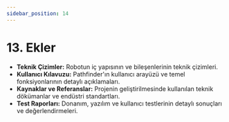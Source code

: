 ```yaml
---
sidebar_position: 14
---
```


# 13. Ekler
- **Teknik Çizimler:** Robotun iç yapısının ve bileşenlerinin teknik çizimleri.
- **Kullanıcı Kılavuzu:** Pathfinder'ın kullanıcı arayüzü ve temel fonksiyonlarının detaylı açıklamaları.
- **Kaynaklar ve Referanslar:** Projenin geliştirilmesinde kullanılan teknik dökümanlar ve endüstri standartları.
- **Test Raporları:** Donanım, yazılım ve kullanıcı testlerinin detaylı sonuçları ve değerlendirmeleri.